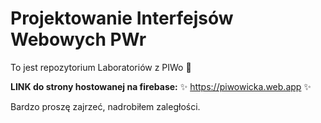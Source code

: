 # Projektowanie Interfejsów Webowych PWr

To jest repozytorium Laboratoriów z PIWo 🍺

**LINK do strony hostowanej na firebase:** ✨ https://piwowicka.web.app ✨

Bardzo proszę zajrzeć, nadrobiłem zaległości.